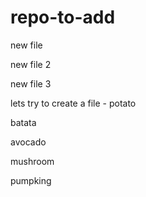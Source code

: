 # repo-to-add

new file

new file 2

new file 3

lets try to create a file - potato

batata

avocado

mushroom

pumpking
